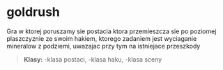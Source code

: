# goldrush
Gra w ktorej poruszamy sie postacia ktora przemieszcza sie po poziomej plaszczyznie ze swoim hakiem, ktorego zadaniem jest wyciaganie mineralow z podziemi, uwazajac przy tym na istniejace przeszkody
>**Klasy:**
>-klasa postaci,
>-klasa haku,
>-klasa sceny
